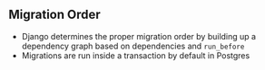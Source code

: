 ## Migration Order

- Django determines the proper migration order by building up a dependency graph based on dependencies and `run_before`
- Migrations are run inside a transaction by default in Postgres

